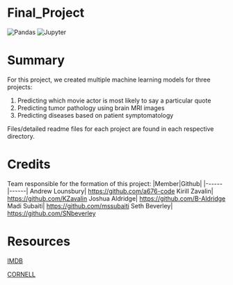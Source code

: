 # Final_Project
![Pandas](https://img.shields.io/badge/Pandas-2C2D72?style=for-the-badge&logo=pandas&logoColor=white)
![Jupyter](https://img.shields.io/badge/Jupyter-F37626.svg?&style=for-the-badge&logo=Jupyter&logoColor=white)


# Summary
For this project, we created multiple machine learning models for three projects:
1) Predicting which movie actor is most likely to say a particular quote
2) Predicting tumor pathology using brain MRI images
3) Predicting diseases based on patient symptomatology

Files/detailed readme files for each project are found in each respective directory.


# Credits
Team responsible for the formation of this project:
|Member|Github|
|------|------|
Andrew Lounsbury| https://github.com/a676-code
Kirill Zavalin| https://github.com/KZavalin
Joshua Aldridge| https://github.com/B-Aldridge
Madi Subaiti| https://github.com/mssubaiti
Seth Beverley| https://github.com/SNbeverley

# Resources

[IMDB](https://developer.imdb.com/non-commercial-datasets/)

[CORNELL](https://www.cs.cornell.edu/~cristian/Cornell_Movie-Dialogs_Corpus.html)
